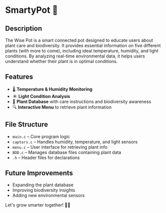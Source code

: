 # SmartyPot 🌱  

## Description  
The Wise Pot is a smart connected pot designed to educate users about plant care and biodiversity. It provides essential information on five different plants (with more to come), including ideal temperature, humidity, and light conditions. By analyzing real-time environmental data, it helps users understand whether their plant is in optimal conditions.  

## Features  
- 🌡️ **Temperature & Humidity Monitoring**  
- ☀️ **Light Condition Analysis**  
- 📖 **Plant Database** with care instructions and biodiversity awareness  
- 🔍 **Interactive Menu** to retrieve plant information  

## File Structure  
- `main.c` – Core program logic  
- `captors.c` – Handles humidity, temperature, and light sensors  
- `menu.c` – User interface for retrieving plant info  
- `BDD.c` – Manages database files containing plant data  
- `.h` – Header files for declarations  

## Future Improvements  
- Expanding the plant database  
- Improving biodiversity insights  
- Adding new environmental sensors  

Let's grow smarter together! 🌿💡
